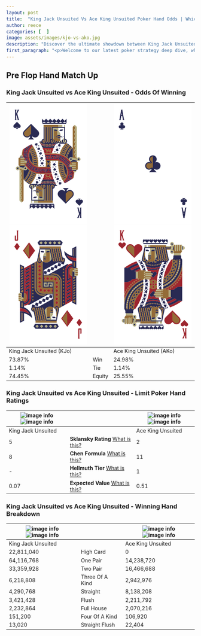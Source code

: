 ```yaml
---
layout: post
title:  "King Jack Unsuited Vs Ace King Unsuited Poker Hand Odds | Which Is The Better Hand In Poker? A Complete Guide"
author: reece
categories: [  ]
image: assets/images/kjo-vs-ako.jpg
description: "Discover the ultimate showdown between King Jack Unsuited and Ace King Unsuited in poker! Uncover the odds, strategies, and scenarios where one hand triumphs over the other. Get ready to up your poker game with this thrilling analysis."
first_paragraph: "<p>Welcome to our latest poker strategy deep dive, where we're pitting two distinct hands against each other in a high-stakes showdown: King Jack Unsuited vs Ace King Unsuited.</p><p>In the dynamic world of poker, every decision counts, and knowing which hand holds the upper hand is key to your success at the table.</p><p>In this article, we'll dissect these two hands, explore the scenarios where one dominates the other, and equip you with the knowledge to make strategic choices that can tip the odds in your favor.</p><p>Get ready to unravel the intriguing dynamics of these poker hands and elevate your game to new heights.</p>"
---
```




[comment]: # (sp0)

## Pre Flop Hand Match Up

<div class="table hand-ratings" markdown="1"> 



### King Jack Unsuited vs Ace King Unsuited - Odds Of Winning


    
| ![image info](assets/images/hand1/k.png) ![image info](assets/images/hand1/jo.png) |  | ![image info](assets/images/hand2/a.png) ![image info](assets/images/hand2/ko.png) |
| -------- | -------- | -------- |
| King Jack Unsuited (KJo) |  | Ace King Unsuited (AKo) |
| 73.87% | Win | 24.98% |
| 1.14% | Tie | 1.14% |
| 74.45% | Equity | 25.55% |




[comment]: # (sp1)



### King Jack Unsuited vs Ace King Unsuited - Limit Poker Hand Ratings


    
| ![image info](https://www.riverpairs.com/assets/images/hand1/k.png) ![image info](https://www.riverpairs.com/assets/images/hand1/jo.png) |  | ![image info](https://www.riverpairs.com/assets/images/hand2/a.png) ![image info](https://www.riverpairs.com/assets/images/hand2/ko.png) |
| -------- | -------- | -------- |
| King Jack Unsuited |  | Ace King Unsuited |
| 5 | **Sklansky Rating** [What is this?](/sklansky-rating-explained) | 2 |
| 8 | **Chen Formula** [What is this?](/chen-formula-explained) | 11 |
| - | **Hellmuth Tier** [What is this?](/Hellmuth-tier-explained) | 1 |
| 0.07 | **Expected Value** [What is this?](/expected-value-explained) | 0.51 |




[comment]: # (sp2)



### King Jack Unsuited vs Ace King Unsuited - Winning Hand Breakdown


    
| ![image info](https://www.riverpairs.com/assets/images/hand1/k.png) ![image info](https://www.riverpairs.com/assets/images/hand1/jo.png) |  | ![image info](https://www.riverpairs.com/assets/images/hand2/a.png) ![image info](https://www.riverpairs.com/assets/images/hand2/ko.png) |
| -------- | -------- | -------- |
| King Jack Unsuited |  | Ace King Unsuited |
| 22,811,040 | High Card | 0 |
| 64,116,768 | One Pair | 14,238,720 |
| 33,359,928 | Two Pair | 16,466,688 |
| 6,218,808 | Three Of A Kind | 2,942,976 |
| 4,290,768 | Straight | 8,138,208 |
| 3,421,428 | Flush | 2,211,792 |
| 2,232,864 | Full House | 2,070,216 |
| 151,200 | Four Of A Kind | 106,920 |
| 13,020 | Straight Flush | 22,404 |




[comment]: # (sp3)



</div>

[comment]: # (sp4)



[comment]: # (sp5)


